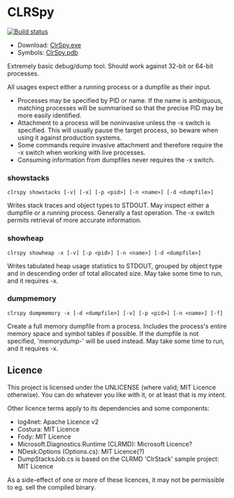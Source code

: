 # CLRSpy 

[![Build status](https://ci.appveyor.com/api/projects/status/tjh1lycjs4s830wd/branch/master?svg=true)](https://ci.appveyor.com/project/alex-davidson/clrspy/branch/master)
* Download: [ClrSpy.exe](https://ci.appveyor.com/api/projects/alex-davidson/clrspy/artifacts/ClrSpy/bin/Release/ClrSpy.exe?branch=master)
* Symbols: [ClrSpy.pdb](https://ci.appveyor.com/api/projects/alex-davidson/clrspy/artifacts/ClrSpy/bin/Release/ClrSpy.pdb?branch=master)

Extremely basic debug/dump tool. Should work against 32-bit or 64-bit processes.

All usages expect either a running process or a dumpfile as their input.
* Processes may be specified by PID or name. If the name is ambiguous, matching processes will be summarised so that the precise PID may be more easily identified.
* Attachment to a process will be noninvasive unless the -x switch is specified. This will usually pause the target process, so beware when using it against production systems.
* Some commands require invasive attachment and therefore require the -x switch when working with live processes.
* Consuming information from dumpfiles never requires the -x switch.

### showstacks

    clrspy showstacks [-v] [-x] [-p <pid>] [-n <name>] [-d <dumpfile>]

Writes stack traces and object types to STDOUT. May inspect either a dumpfile or a running process.
Generally a fast operation. The -x switch permits retrieval of more accurate information.

### showheap

    clrspy showheap -x [-v] [-p <pid>] [-n <name>] [-d <dumpfile>]
    
Writes tabulated heap usage statistics to STDOUT, grouped by object type and in descending order of total allocated size.
May take some time to run, and it requires -x.

### dumpmemory

    clrspy dumpmemory -x [-d <dumpfile>] [-v] [-p <pid>] [-n <name>] [-f]

Create a full memory dumpfile from a process. Includes the process's entire memory space and symbol tables if possible.
If the dumpfile is not specified, 'memorydump-<pid>' will be used instead.
May take some time to run, and it requires -x.

## Licence

This project is licensed under the UNLICENSE (where valid; MIT Licence otherwise). You can do whatever you like with it, or at least that is my intent.

Other licence terms apply to its dependencies and some components:
* log4net: Apache Licence v2
* Costura: MIT Licence
* Fody: MIT Licence
* Microsoft.Diagnostics.Runtime (CLRMD): Microsoft Licence?
* NDesk.Options (Options.cs): MIT Licence(?)
* DumpStacksJob.cs is based on the CLRMD 'ClrStack' sample project: MIT Licence

As a side-effect of one or more of these licences, it may not be permissible to eg. sell the compiled binary.
